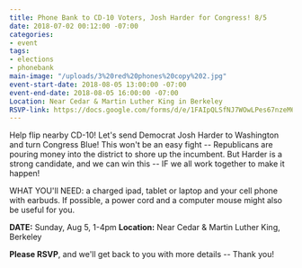 ```yaml
---
title: Phone Bank to CD-10 Voters, Josh Harder for Congress! 8/5
date: 2018-07-02 00:12:00 -07:00
categories:
- event
tags:
- elections
- phonebank
main-image: "/uploads/3%20red%20phones%20copy%202.jpg"
event-start-date: 2018-08-05 13:00:00 -07:00
event-end-date: 2018-08-05 16:00:00 -07:00
Location: Near Cedar & Martin Luther King in Berkeley
RSVP-link: https://docs.google.com/forms/d/e/1FAIpQLSfNJ7WOwLPes67nzeM6ZM2Yh_KcXWrrcDqW_vQt1GP0qsYDyA/viewform
---
```


Help flip nearby CD-10!  Let's send Democrat Josh Harder  to Washington and turn Congress Blue!  This won't be an easy fight -- Republicans are pouring money into the district to shore up the incumbent.   But Harder is a strong candidate, and we can win this  -- IF we all work together to make it happen!

WHAT YOU'll NEED: a charged ipad, tablet or laptop and your cell phone with earbuds.  If possible, a power cord and a computer mouse might also be useful for you.

**DATE:**
Sunday, Aug 5, 1-4pm
**Location:** Near Cedar & Martin Luther King, Berkeley

**Please RSVP**, and we'll get back to you with more details --  Thank you!